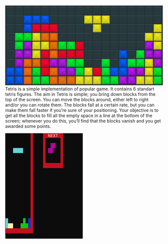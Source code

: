 ![alt text](Images\logo.png "logo")  
Tetris is a simple implementation of popular game.
It contains 6 standart tetris figures. 
The aim in Tetris is simple; you bring down blocks from the top of the screen. 
You can move the blocks around, either left to right and/or you can rotate them. 
The blocks fall at a certain rate, but you can make them fall faster if you’re sure of your positioning. 
Your objective is to get all the blocks to fill all the empty space in a line at the bottom of the screen; 
whenever you do this, you’ll find that the blocks vanish and you get awarded some points.  

![alt text](Images\game.png "logo")

